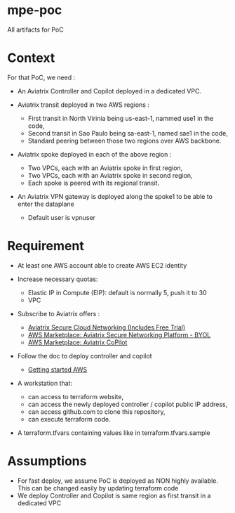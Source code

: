 # mpe-poc
All artifacts for PoC

# Context

For that PoC, we need :

- An Aviatrix Controller and Copilot deployed in a dedicated VPC.

- Aviatrix transit deployed in two AWS regions :
  - First transit in North Virinia being us-east-1, nammed use1 in the code,
  - Second transit in Sao Paulo being sa-east-1, named sae1 in the code,
  - Standard peering between those two regions over AWS backbone.

- Aviatrix spoke deployed in each of the above region :
  - Two VPCs, each with an Aviatrix spoke in first region,
  - Two VPCs, each with an Aviatrix spoke in second region,
  - Each spoke is peered with its regional transit.

- An Aviatrix VPN gateway is deployed along the spoke1 to be able to enter the dataplane
  - Default user is vpnuser

# Requirement

- At least one AWS account able to create AWS EC2 identity
- Increase necessary quotas:
  - Elastic IP in Compute (EIP): default is normally 5, push it to 30
  - VPC
- Subscribe to Aviatrix offers :
  - [Aviatrix Secure Cloud Networking (Includes Free Trial)](https://aws.amazon.com/marketplace/pp/prodview-qzvzwigqw72ek?sr=0-4&ref_=beagle&applicationId=AWSMPContessa) 
  - [AWS Marketplace: Aviatrix Secure Networking Platform - BYOL](https://aws.amazon.com/marketplace/pp/prodview-nsys2ingy6m3w?sr=0-3&ref_=beagle&applicationId=AWSMPContessa)
  - [AWS Marketplace: Aviatrix CoPilot](https://aws.amazon.com/marketplace/pp/prodview-hr74smekrfqiu?sr=0-1&ref_=beagle&applicationId=AWSMPContessa)
  
- Follow the doc to deploy controller and copilot
  - [Getting started AWS](https://docs.aviatrix.com/documentation/latest/getting-started/getting-started-guide-aws.html)
- A workstation that:
  - can access to terraform website,
  - can access the newly deployed controller / copilot public IP address,
  - can access github.com to clone this repository,
  - can execute terraform code.
- A terraform.tfvars containing values like in terraform.tfvars.sample
  
# Assumptions

- For fast deploy, we assume PoC is deployed as NON highly available. This can be changed easily by updating terraform code
- We deploy Controller and Copilot is same region as first transit in a dedicated VPC


